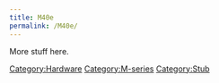 ```yaml
---
title: M40e
permalink: /M40e/
---
```


More stuff here.

[Category:Hardware](/Category:Hardware "wikilink") [Category:M-series](/Category:M-series "wikilink") [Category:Stub](/Category:Stub "wikilink")